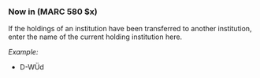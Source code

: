 ### Now in (MARC 580 $x)

If the holdings of an institution have been transferred to another institution, enter the name of the current holding
institution here.

_Example:_

- D-WÜd
